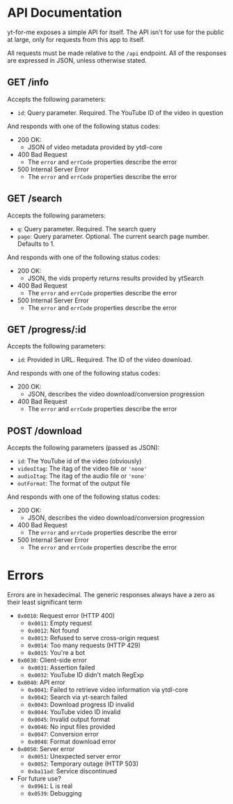 # API Documentation

yt-for-me exposes a simple API for itself. The API isn't for use for the public at large, only for requests from this app to itself.

All requests must be made relative to the `/api` endpoint.
All of the responses are expressed in JSON, unless otherwise stated.

## GET /info

Accepts the following parameters:
- `id`: Query parameter. Required. The YouTube ID of the video in question

And responds with one of the following status codes:

- 200 OK:
    - JSON of video metadata provided by ytdl-core
- 400 Bad Request
    - The `error` and `errCode` properties describe the error
- 500 Internal Server Error
    - The `error` and `errCode` properties describe the error


## GET /search

Accepts the following parameters:
- `q`: Query parameter. Required. The search query
- `page`: Query parameter. Optional. The current search page number. Defaults to 1. 

And responds with one of the following status codes:

- 200 OK:
    - JSON, the vids property returns results provided by ytSearch
- 400 Bad Request
    - The `error` and `errCode` properties describe the error
- 500 Internal Server Error
    - The `error` and `errCode` properties describe the error

## GET /progress/:id

Accepts the following parameters:
- `id`: Provided in URL. Required. The ID of the video download.

And responds with one of the following status codes:

- 200 OK:
    - JSON, describes the video download/conversion progression
- 400 Bad Request
    - The `error` and `errCode` properties describe the error

## POST /download

Accepts the following parameters (passed as JSON):
- `id`: The YouTube id of the video (obviously)
- `videoItag`: The itag of the video file or `'none'`
- `audioItag`: The itag of the audio file or `'none'`
- `outFormat`: The format of the output file

And responds with one of the following status codes:

- 200 OK:
    - JSON, describes the video download/conversion progression
- 400 Bad Request
    - The `error` and `errCode` properties describe the error
- 500 Internal Server Error
    - The `error` and `errCode` properties describe the error



# Errors

Errors are in hexadecimal. The generic responses always have a zero as their least significant term

- `0x0010`: Request error (HTTP 400)
    - `0x0011`: Empty request
    - `0x0012`: Not found
    - `0x0013`: Refused to serve cross-origin request
    - `0x0014`: Too many requests (HTTP 429)
    - `0x0015`: You're a bot
- `0x0030`: Client-side error
    - `0x0031`: Assertion failed
    - `0x0032`: YouTube ID didn't match RegExp
- `0x0040`: API error
    - `0x0041`: Failed to retrieve video information via ytdl-core
    - `0x0042`: Search via yt-search failed
    - `0x0043`: Download progress ID invalid
    - `0x0044`: YouTube video ID invalid
    - `0x0045`: Invalid output format
    - `0x0046`: No input files provided
    - `0x0047`: Conversion error
    - `0x0048`: Format download error
- `0x0050`: Server error
    - `0x0051`: Unexpected server error
    - `0x0052`: Temporary outage (HTTP 503)
    - `0xba11ad`: Service discontinued
- For future use?
    - `0x0961`: L is real
    - `0x0539`: Debugging
